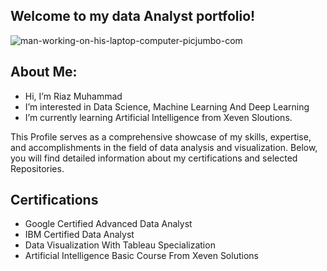  ## Welcome to my data Analyst portfolio!

![man-working-on-his-laptop-computer-picjumbo-com](https://github.com/RiazMuhamad/RiazMuhamad/assets/153116463/894b31c5-2535-4675-af48-3029af4e7561)






 ## About Me:
-  Hi, I’m Riaz Muhammad
-  I’m interested in Data Science, Machine Learning And Deep Learning
-  I’m currently learning Artificial Intelligence from Xeven Sloutions.



  This Profile serves as a comprehensive showcase of my skills, expertise, 
and accomplishments in the field of data analysis and visualization.
Below, you will find detailed information about my certifications and selected Repositories.




## Certifications

- Google Certified Advanced Data Analyst
- IBM Certified Data Analyst
- Data Visualization With Tableau Specialization
- Artificial Intelligence Basic Course From Xeven Solutions
